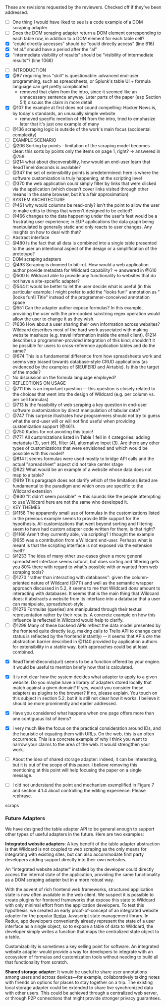 These are revisions requested by the reviewers. Checked off if they've been addressed.

- [ ] One thing I would have liked to see is a code example of a DOM scraping adapter.
- [ ] Does the DOM scraping adapter return a DOM element corresponding to each table row, in addition to a DOM element for each table cell?
- [x] “could directly accesses” should be “could directly access” (line 616)
- [x] “et al.” should have a period after the “al”
- [x] “intermediate visibility of results” should be “visibility of intermediate results”? (line 1068)

* [ ] INTRODUCTION
* [x] @87 requiring less "skill" is questionable: advanced end-user programming, such as spreadsheets, or Splunk's table UI + formula language can get pretty complicated
  - removed that claim from the intro, since it seemed like an unnecessary sentence anyway. Later parts of the paper (esp Section 5.1) discuss the claim in more detail
* [x] @107 the example at first does not sound compelling: Hacker News is, by today's standards, an unusually simple website
  - removed specific mention of HN from the intro, tried to emphasize later that it's just one example of many
* [ ] @136 scraping logic is outside of the work's main focus (accidental complexity)
* [ ] EXAMPLE SCENARIO
* [ ] @206 Sorting by points - limitation of the scraping model becomes clear: this sorts by points only the items on page 1, right? => answered in @759
* [ ] @214 what about discoverability, how would an end-user learn that ReadTimeInSeconds is available?
* [ ] @347 the set of extensibility points is predetermined: here is where the software customization is truly happening, at the scripting level
* [ ] @370 the web application could simply filter by links that were clicked via the application (which doesn't cover links visited through other means in the same browser, but it's a fair approximation)
* [ ] SYSTEM ARCHITECTURE
* [ ] @461 why would columns be read-only? isn't the point to allow the user to make edits to things that weren't designed to be edited?
* [ ] @466 changes to the data happening under the user's feet would be a frustrating user experience; in EUP applications the data graph being manipulated is generally static and only reacts to user changes. Any insights on how to deal with that?
* [ ] Abstract interface
* [ ] @480 Is the fact that all data is combined into a single table presented to the user an intentional aspect of the design or a simplification of the prototype?
* [ ] DOM scraping adapters
* [ ] @493 Scraping is doomed to bit-rot. How would a web application author provide metadata for Wildcard capability? => answered in @610
* [ ] @500 Is Wildcard able to provide any functionality to websites that do not have a site-spceific adapter?
* [ ] @544 It would be better to let the user decide what is useful (in this particular example: I might prefer to add the "looks fun!" annotation as "[looks fun!] Title" instead of the programmer-conceived annotation space
* [ ] @551 Can the adapter author expose formulas? In this example, providing the user with the pre-cooked substring regex operation would allow the user to change it as they wish.
* [ ] @636 How about a user sharing their own information across websites? Wildcard describes most of the hard work associated with making website mashups (e.g. travel information inside the email client). @214 describes a programmer-provided integration of this kind; shouldn't it be possible for users to cross-reference application tables and do the same?
* [ ] @674 This is a fundamental difference from how spreadsheets work and seems very biased towards database-style CRUD applications (as evidenced by the examples of SIEUFERD and Airtable). Is this the target of the model?
* [ ] No discussion on the formula language employed?
* [ ] REFLECTIONS ON USAGE
* [ ] @711 this is an important question -- this question is closely related to the choices that went into the design of Wildcard (e.g. per column vs. per cell formulas)
* [ ] @713 Is the feasibility of web scraping a key question in end-user software customization by direct manipulation of tabular data?
* [ ] @747 This surprise illustrates how programmers should not try to guess what the end-user will or will not find useful when providing customization support (@461).
* [ ] @750 Kudos for not avoiding this topic!
* [ ] @771 All customizations listed in Table 1 fell in 4 categories: adding metadata (3), sort (6), filter (4), alternative input (3). Are there any other types of customizations that were envisioned and which would be possible with this model?
* [ ] @814 It seems formulas were used mostly to bridge API calls and the actual "spreadsheet" aspect did not take center stage
* [ ] @922 What would be an example of a website whose data does not map to a table?
* [ ] @919 This paragraph does not clarify which of the limitations listed are fundamental to the paradigm and which ones are specific to the Wildcard extension
* [ ] @930 "It didn't seem possible" -> this sounds like the people attempting to use Wildcard here are not the same who developed it.
* [ ] KEY THEMES
* [ ] @1158 The apparently small use of formulas in the customizations listed in the previous example seems to provide little support for the hypothesis. All customizations that went beyond sorting and filtering seem to have had custom adapter code written for them, is that right?
* [ ] @1166 Aren't they currently able, via scripting? I thought the example @955 was a contribution from a Wildcard end-user. Perhaps what is meant is that the scripting interface is not exposed via the extension itself?
* [ ] @1233 The idea of many other use-cases given a more general spreadsheet interface seems natural, but does sorting and filtering gets you 80% there with regard to what's possible with or wanted from web scraping tools?
* [ ] @1270 "rather than interacting with databases": given the column-oriented nature of Wildcard (@711) and well as the semantic wrapper approach discussed in 5.2, it seems to me that Wildcard _does_ amount to interacting with databases. It seems that is the main thing that Wildcard does: it abstracts a website from its interface into a database that a user can manipulate, spreadsheet-style.
* [ ] @1276 Formulas (queries) are manipulated through their textual representation rather by their results. A concrete example on how this influence is reflected in Wildcard would help to clarify.
* [ ] @1298 Many of these backend APIs reflect the data model presented by the frontend quite directly (e.g. making calls to Trello API to change card status is reflected by the frontend instantly) -- it seems that APIs _are_ the abstraction barrier described in @1140 provided by application authors for extensibility in a stable way. both approaches could be at least combined.

- [x] ReadTimeInSeconds(url) seems to be a function offered by your engine. It would be useful to mention briefly how that is calculated.
- [x] It is not clear how the system decides what adapter to apply to a given website. Do you maybe have a library of adapters stored locally that match against a given domain? If yes, would you consider these adapters as plugins to the browser? If no, please explain. You touch on this subject in section 5.2, but it is still not clear how it works. I believe it should be more prominently and earlier addressed.
- [x] Have you considered what happens when one page offers more than one contiguous list of items?
- [x] I very much like the focus on the practical consideration around IDs, and the heuristic of equating them with URLs. On the web, this is an often occurrence. This is a concrete example of why I think you want to narrow your claims to the area of the web. It would strengthen your work.
- [ ] About the idea of shared storage adapter: indeed, it can be interesting, but it is out of the scope of this paper. I believe removing this mentioning at this point will help focusing the paper on a single message.
- [ ] I did not understand the point and mechanism exemplified in Figure 7 and section 4.1.4 about controlling the editing experience. Please rephrase.


scraps

### Future Adapters

We have designed the table adapter API to be general enough to support other types of useful adapters in the future. Here are two examples:

**Integrated website adapters**: A key benefit of the table adapter abstraction is that Wildcard is not coupled to web scraping as the only means for integrating with existing sites, but can also accommodate first party developers adding support directly into their own websites.

An "integrated website adapter" installed by the developer could directly access the internal state of the application, providing the same functionality as a DOM scraping adapter but in a more robust way.

With the advent of rich frontend web frameworks, structured application state is now often available in the web client. We suspect it is possible to create plugins for frontend frameworks that expose this state to Wildcard with only minimal effort from the application developers. To test this hypothesis, we created an early proof-of-concept of an integrated website adapter for the popular [Redux](https://redux.js.org/) Javascript state management library. In Redux, app developers conveniently already represent the state of a user interface as a single object, so to expose a table of data to Wildcard, the developer simply writes a function that maps the centralized state object to a table.

Customizability is sometimes a key selling point for software. An integrated website adapter would provide a way for developers to integrate with an ecosystem of formulas and customization tools without needing to build all that functionality from scratch.

**Shared storage adapter**: It would be useful to share user annotations among users and across devices—for example, collaboratively taking notes with friends on options for places to stay together on a trip. The existing local storage adapter could be extended to share live synchronized data with other users. This could be achieved through a centralized web server, or through P2P connections that might provide stronger privacy guarantees.